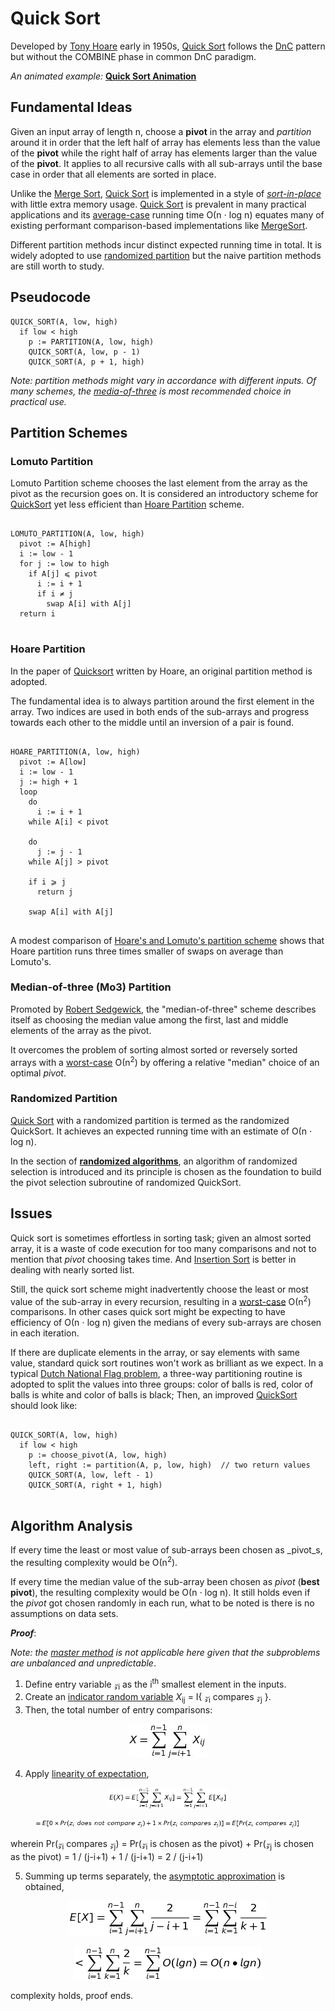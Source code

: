 # Quick Sort

Developed by [Tony Hoare](https://en.wikipedia.org/wiki/Tony_Hoare) early in 1950s, [Quick Sort](#quick-sort) follows the [DnC](../divide-and-conquer/overview.md) pattern but without the COMBINE phase in common DnC paradigm.

_An animated example:_ **[Quick Sort Animation](https://en.wikipedia.org/wiki/Quicksort#/media/File:Sorting_quicksort_anim.gif)**

## Fundamental Ideas

Given an input array of length n, choose a **pivot** in the array and _partition_ around it in order that the left half of array has elements less than the value of the **pivot** while the right half of array has elements larger than the value of the **pivot**. It applies to all recursive calls with all sub-arrays until the base case in order that all elements are sorted in place.

Unlike the [Merge Sort](merge-sort.md), [Quick Sort][quick-sort] is implemented in a style of [_sort-in-place_](overview.md) with little extra memory usage. [Quick Sort][quick-sort] is prevalent in many practical applications and its [average-case](../asymptotic-analysis.md) running time &Omicron;(n &sdot; log n) equates many of existing performant comparison-based implementations like [MergeSort](merge-sort.md).

Different partition methods incur distinct expected running time in total. It is widely adopted to use [randomized partition](#randomization-partition.md) but the naive partition methods are still worth to study.

## Pseudocode

```
QUICK_SORT(A, low, high)
  if low < high
    p := PARTITION(A, low, high)
    QUICK_SORT(A, low, p - 1)
    QUICK_SORT(A, p + 1, high)
```

_Note: partition methods might vary in accordance with different inputs. Of many schemes, the [media-of-three](#median-of-three-partition) is most recommended choice in practical use._

## Partition Schemes

### Lomuto Partition

Lomuto Partition scheme chooses the last element from the array as the pivot as the recursion goes on. It is considered an introductory scheme for [QuickSort][quick-sort] yet less efficient than [Hoare Partition](#hoare-partition) scheme.

<pre>
<code>
LOMUTO_PARTITION(A, low, high)
  pivot := A[high]
  i := low - 1
  for j := low to high
    if A[j] &les; pivot
      i := i + 1
      if i &ne; j
        swap A[i] with A[j]
  return i
</code>
</pre>

### Hoare Partition

In the paper of [Quicksort](https://academic.oup.com/comjnl/article-lookup/doi/10.1093/comjnl/5.1.10) written by Hoare, an original partition method is adopted.

The fundamental idea is to always partition around the first element in the array. Two indices are used in both ends of the sub-arrays and progress towards each other to the middle until an inversion of a pair is found.

<pre>
<code>
HOARE_PARTITION(A, low, high)
  pivot := A[low]
  i := low - 1
  j := high + 1
  loop
    do
      i := i + 1
    while A[i] < pivot

    do
      j := j - 1
    while A[j] > pivot

    if i &ges; j
      return j

    swap A[i] with A[j]
</code>
</pre>

A modest comparison of [Hoare's and Lomuto's partition scheme](https://cs.stackexchange.com/questions/11458/quicksort-partitioning-hoare-vs-lomuto) shows that Hoare partition runs three times smaller of swaps on average than Lomuto's.

### Median-of-three (Mo3) Partition

Promoted by [Robert Sedgewick](https://en.wikipedia.org/wiki/Robert_Sedgewick_(computer_scientist)), the "median-of-three" scheme describes itself as choosing the median value among the first, last and middle elements of the array as the pivot.

It overcomes the problem of sorting almost sorted or reversely sorted arrays with a [worst-case](../asymptotic-analysis.md) &Omicron;(n<sup>2</sup>) by offering a relative "median" choice of an optimal _pivot_.

### Randomized Partition

[Quick Sort][quick-sort] with a randomized partition is termed as the randomized QuickSort. It achieves an expected running time with an estimate of &Omicron;(n &sdot; log n).

In the section of [**randomized algorithms**](../randomization/randomized-algorithms.md), an algorithm of randomized selection is introduced and its principle is chosen as the foundation to build the pivot selection subroutine of randomized QuickSort.

## Issues

Quick sort is sometimes effortless in sorting task; given an almost sorted array, it is a waste of code execution for too many comparisons and not to mention that _pivot_ choosing takes time. And [Insertion Sort](insertion-sort.md) is better in dealing with nearly sorted list.

Still, the quick sort scheme might inadvertently choose the least or most value of the sub-array in every recursion, resulting in a [worst-case](../asymptotic-analysis.md) &Omicron;(n<sup>2</sup>) comparisons. In other cases quick sort might be expecting to have efficiency of &Omicron;(n &sdot; log n) given the medians of every sub-arrays are chosen in each iteration.

If there are duplicate elements in the array, or say elements with same value, standard quick sort routines won't work as brilliant as we expect. In a typical [Dutch National Flag problem](https://en.wikipedia.org/wiki/Dutch_national_flag_problem), a three-way partitioning routine is adopted to split the values into three groups: color of balls is red, color of balls is white and color of balls is black; Then, an improved [QuickSort][quick-sort] should look like:

<pre>
<code>
QUICK_SORT(A, low, high)
  if low < high
    p := choose_pivot(A, low, high)
    left, right := partition(A, p, low, high)  // two return values
    QUICK_SORT(A, low, left - 1)
    QUICK_SORT(A, right + 1, high)
</code>
</pre>

## Algorithm Analysis

If every time the least or most value of sub-arrays been chosen as _pivot_s, the resulting complexity would be &Omicron;(n<sup>2</sup>).

If every time the median value of the sub-array been chosen as _pivot_ (**best pivot**), the resulting complexity would be &Omicron;(n &sdot; log n). It still holds even if the _pivot_ got chosen randomly in each run, what to be noted is there is no assumptions on data sets.

_**Proof**_:

_Note: the [master method](../divide-and-conquer/master-method.md) is not applicable here given that the subproblems are unbalanced and unpredictable_.

1. Define entry variable &zscr;<sub>i</sub> as the i<sup>th</sup> smallest element in the inputs.
2. Create an [indicator random variable]() _X_<sub>ij</sub> = I{ &zscr;<sub>i</sub> compares &zscr;<sub>j</sub> }.
3. Then, the total number of entry comparisons:

<figure style="text-align:center">
  <img src="../images/quick_sort_proof_1.jpg" />
</figure>

4. Apply [linearity of expectation](),

<figure style="text-align:center">
  <img width="45%" src="../images/quick_sort_proof_2.png" />
</figure>

<figure style="text-align:center">
  <img width="100%" src="../images/quick_sort_proof_3.png" />
</figure>

wherein Pr(&zscr;<sub>i</sub> compares &zscr;<sub>j</sub>) = Pr(&zscr;<sub>i</sub> is chosen as the pivot) + Pr(&zscr;<sub>j</sub> is chosen as the pivot) = 1 / (j-i+1) + 1 / (j-i+1) = 2 / (j-i+1)

5. Summing up terms separately, the [asymptotic approximation](../asymptotic-analysis.md) is obtained,

<figure style="text-align:center">
  <img src="../images/quick_sort_proof_4.jpg" />
</figure>

<figure style="text-align:center">
  <img src="../images/quick_sort_proof_5.png" />
</figure>

complexity holds, proof ends.

[quick-sort]: (#quick-sort)
